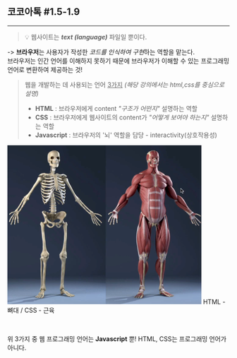 ## 코코아톡 #1.5-1.9
------
> 💡 웹사이트는 ***text (language)*** 파일일 뿐이다. 

 -> **브라우저**는 사용자가 작성한 *코드를 인식하여 구현*하는 역할을 맡는다.  
브라우저는 인간 언어를 이해하지 못하기 때문에 브라우저가 이해할 수 있는 프로그래밍 언어로 변환하여 제공하는 것!

> 웹을 개발하는 데 사용되는 언어 <u>3가지</u> *(해당 강의에서는 html,css를 중심으로 설명)*
> * **HTML** : 브라우저에게 content *"구조가 어떤지"* 설명하는 역할
> * **CSS** : 브라우저에게 웹사이트의 content가 *"어떻게 보여야 하는지"* 설명하는 역할
> * **Javascript** : 브라우저의 '뇌' 역할을 담당 - interactivity(상호작용성)

![bone](.img/../img/bone-skeleton.png)
HTML - 뼈대 / CSS - 근육

<br>

위 3가지 중 웹 프로그래밍 언어는 **Javascript** 뿐! HTML, CSS는 프로그래밍 언어가 아니다.